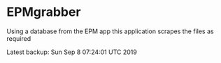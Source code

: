 # EPMgrabber
Using a database from the EPM app this application scrapes the files as required


Latest backup: Sun Sep 8 07:24:01 UTC 2019
